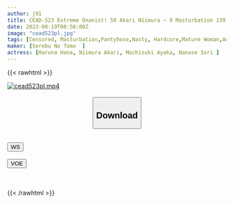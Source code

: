 ```yaml
---
author: j91
title: CEAD-523 Extreme Onanist! 50 Akari Niimura ~ 9 Masturbation 139 Minutes
date: 2023-08-19T00:50:00Z
image: "cead523pl.jpg"
tags: [Censored, Masturbation,Pantyhose,Nasty, Hardcore,Mature Woman,Acme · Orgasm	]
maker: [Serebu No Tomo  ]
actress: [Haruna Hana, Niimura Akari, Mochizuki Ayaka, Nanase Iori ]
---
```



{{< rawhtml >}}

<div class="video" data-videoid="9jgswuut1iia">
    <a href="javascript:;">
        <img src="https://my.j91.asia/posts/cead523pl/cead523pl.jpg" width="WIDTH" height="HEIGHT" alt="cead523pl.mp4" loading="lazy">
    </a>
</div>

<script type="text/javascript" src="https://j91.asia/asset/on-demand-ws.js"></script>

<br>
  <link rel="stylesheet" href="https://j91.asia/asset/bs5.css">
  
  <center>
  <button class="btn btn-primary" type="button" data-bs-toggle="collapse" data-bs-target=".multi-collapse" aria-expanded="false" aria-controls="multiCollapseExample1 multiCollapseExample2"><h2>Download</h2></button></center>
</p>
<div class="row">
  <div class="col">
    <div class="collapse multi-collapse" id="multiCollapseExample1">
      <div class="card card-body">
	      	      <br>
<div class="buttons">  
<a href="https://wolfstream.tv/9jgswuut1iia"><button class="btn-hover color-3"><i class="fa fa-download"></i> WS</button></a></div>
    </div>
  </div>
</div>
  <div class="col">
    <div class="collapse multi-collapse" id="multiCollapseExample2">
      <div class="card card-body">
	      <br>
<div class="buttons">
    <a href="https://voe.sx/rs9nmhxthnwt.html"><button class="btn-hover color-9"><i class="fa fa-download"></i> VOE</button></a></div>
<br><br>
      </div>
    </div>
  </div>
</div>

{{< /rawhtml >}}